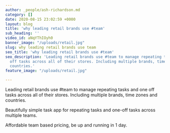 ```yaml
---
author: _people/ash-richardson.md
category: []
date: 2020-08-15 23:02:59 +0000
layout: blog
title: 'why leading retail brands use #team'
sub_heading: ''
video_id: aNqYThIOyh0
banner_image: "/uploads/retail.jpg"
slug: why leading retail brands use team
seo_title: 'why leading retail brands use #team'
seo_description: 'Leading retail brands use #team to manage repeating tasks and one
  off tasks across all of their stores. Including multiple brands, time zones and
  countries.'
feature_image: "/uploads/retail.jpg"

---
```

Leading retail brands use #team to manage repeating tasks and one off tasks across all of their stores. Including multiple brands, time zones and countries.

Beautifully simple task app for repeating tasks and one-off tasks across multiple teams. 

Affordable team based pricing, be up and running in 1 day.